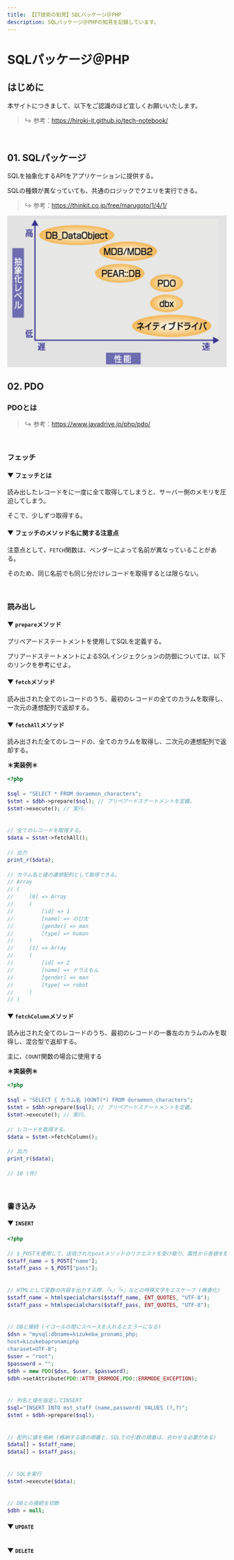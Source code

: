 ```yaml
---
title: 【IT技術の知見】SQLパッケージ＠PHP
description: SQLパッケージ＠PHPの知見を記録しています。
---
```


# SQLパッケージ＠PHP

## はじめに

本サイトにつきまして、以下をご認識のほど宜しくお願いいたします。

> ↪️ 参考：https://hiroki-it.github.io/tech-notebook/

<br>

## 01. SQLパッケージ

SQLを抽象化するAPIをアプリケーションに提供する。

SQLの種類が異なっていても、共通のロジックでクエリを実行できる。

> ↪️ 参考：https://thinkit.co.jp/free/marugoto/1/4/1/

![php_sql_package](https://raw.githubusercontent.com/hiroki-it/tech-notebook-images/master/images/php_sql_package.png)

## 02. PDO

### PDOとは

> ↪️ 参考：https://www.javadrive.jp/php/pdo/

<br>

### フェッチ

#### ▼ フェッチとは

読み出したレコードをに一度に全て取得してしまうと、サーバー側のメモリを圧迫してしまう。

そこで、少しずつ取得する。

#### ▼ フェッチのメソッド名に関する注意点

注意点として、`FETCH`関数は、ベンダーによって名前が異なっていることがある。

そのため、同じ名前でも同じ分だけレコードを取得するとは限らない。

<br>

### 読み出し

#### ▼ `prepare`メソッド

プリペアードステートメントを使用してSQLを定義する。

プリアードステートメントによるSQLインジェクションの防御については、以下のリンクを参考にせよ。

#### ▼ `fetch`メソッド

読み出された全てのレコードのうち、最初のレコードの全てのカラムを取得し、一次元の連想配列で返却する。

#### ▼ `fetchAll`メソッド

読み出された全てのレコードの、全てのカラムを取得し、二次元の連想配列で返却する。

**＊実装例＊**

```php
<?php

$sql = "SELECT * FROM doraemon_characters";
$stmt = $dbh->prepare($sql); // プリペアードステートメントを定義。
$stmt->execute(); // 実行。


// 全てのレコードを取得する。
$data = $stmt->fetchAll();

// 出力
print_r($data);

// カラム名と値の連想配列として取得できる。
// Array
// (
//     [0] => Array
//     (
//         [id] => 1
//         [name] => のび太
//         [gender] => man
//         [type] => human
//     )
//     [1] => Array
//     (
//         [id] => 2
//         [name] => ドラえもん
//         [gender] => man
//         [type] => robot
//     )
// )
```

#### ▼ `fetchColumn`メソッド

読み出された全てのレコードのうち、最初のレコードの一番左のカラムのみを取得し、混合型で返却する。

主に、`COUNT`関数の場合に使用する

**＊実装例＊**

```php
<?php

$sql = "SELECT { カラム名 }OUNT(*) FROM doraemon_characters";
$stmt = $dbh->prepare($sql); // プリペアードステートメントを定義。
$stmt->execute(); // 実行。

// レコードを取得する。
$data = $stmt->fetchColumn();

// 出力
print_r($data);

// 10 (件)
```

<br>

### 書き込み

#### ▼ `INSERT`

```php
<?php

// $_POSTを使用して、送信されたpostメソッドのリクエストを受け取り、属性から各値を取得する。
$staff_name = $_POST["name"];
$staff_pass = $_POST["pass"];


// HTMLとして変数の内容を出力する際、『<』『>』などの特殊文字をエスケープ (無害化)
$staff_name = htmlspecialchars($staff_name, ENT_QUOTES, "UTF-8");
$staff_pass = htmlspecialchars($staff_pass, ENT_QUOTES, "UTF-8");


// DBと接続 (イコールの間にスペースを入れるとエラーになる)
$dsn = "mysql:dbname=kizukeba_pronami_php;
host=kizukebapronamiphp
charaset=UTF-8";
$user = "root";
$password = "";
$dbh = new PDO($dsn, $user, $password);
$dbh->setAttribute(PDO::ATTR_ERRMODE,PDO::ERRMODE_EXCEPTION);


// 列名と値を指定してINSERT
$sql="INSERT INTO mst_staff (name,password) VALUES (?,?)";
$stmt = $dbh->prepare($sql);


// 配列に値を格納 (格納する値の順番と、SQLでの引数の順番は、合わせる必要がある)
$data[] = $staff_name;
$data[] = $staff_pass;


// SQLを実行
$stmt->execute($data);


// DBとの接続を切断
$dbh = null;
```

#### ▼ `UPDATE`

```sql

```

#### ▼ `DELETE`

```sql

```

<br>
